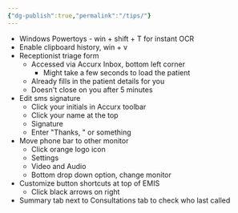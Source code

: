 ```yaml
---
{"dg-publish":true,"permalink":"/tips/"}
---
```


- Windows Powertoys - win + shift + T for instant OCR
- Enable clipboard history, win + v
- Receptionist triage form 
	- Accessed via Accurx Inbox, bottom left corner
		- Might take a few seconds to load the patient
	- Already fills in the patient details for you
	- Doesn't close on you after 5 minutes
- Edit sms signature
	- Click your initials in Accurx toolbar
	- Click your name at the top
	- Signature
	- Enter "Thanks, " or something
- Move phone bar to other monitor
	- Click orange logo icon
	- Settings
	- Video and Audio
	- Bottom drop down option, change monitor 
- Customize button shortcuts at top of EMIS
	- Click black arrows on right
- Summary tab next to Consultations tab to check who last called